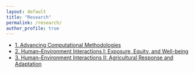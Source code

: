 ```yaml
---
layout: default
title: "Research"
permalink: /research/
author_profile: true
---
```


<ul>
  <li><a href="/research/methods/">1. Advancing Computational Methodologies</a></li>
  <li><a href="/research/equity/">2. Human–Environment Interactions I: Exposure, Equity, and Well-being</a></li>
  <li><a href="/research/agriculture/">3. Human–Environment Interactions II: Agricultural Response and Adaptation</a></li>
</ul>
